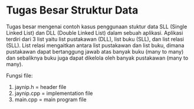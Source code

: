 # Tugas Besar Struktur Data

Tugas besar mengenai contoh kasus penggunaan stuktur data SLL (Single Linked List) dan DLL (Double Linked List) dalam sebuah aplikasi. Aplikasi terdiri dari 3 list yaitu list pustakawan (DLL), list buku (SLL), dan list relasi (SLL). List relasi mengaitkan antara list pustakawan dan list buku, dimana pustakawan dapat bertanggung jawab atas banyak buku (many to many) dan sebaliknya buku juga dapat dikelola oleh banyak pustakawan (many to many).

Fungsi file:
1. jaynip.h = header file
2. jaynip.cpp = implementation file
3. main.cpp = main program file
